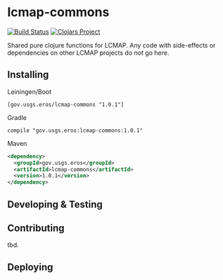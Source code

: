 # lcmap-commons

[![Build Status][travis-badge]][travis] [![Clojars Project][clojars-badge]][clojars]

Shared pure clojure functions for LCMAP.  Any code with side-effects or dependencies on other LCMAP projects do not go here.

## Installing

Leiningen/Boot
```edn
[gov.usgs.eros/lcmap-commons "1.0.1"]
``` 

Gradle
```
compile "gov.usgs.eros:lcmap-commons:1.0.1"
```

Maven
```xml
<dependency>
  <groupId>gov.usgs.eros</groupId>
  <artifactId>lcmap-commons</artifactId>
  <version>1.0.1</version>
</dependency>
```

## Developing & Testing

## Contributing
tbd.

## Deploying

<!-- Named page links below: /-->

[travis]: https://travis-ci.org/USGS-EROS/lcmap-commons
[travis-badge]: https://travis-ci.org/USGS-EROS/lcmap-commons.png?branch=develop
[deps]: http://jarkeeper.com/usgs-eros/lcmap-commons
[deps-badge]: http://jarkeeper.com/usgs-eros/lcmap-commons/status.svg
[clojars]: https://clojars.org/gov.usgs.eros/lcmap-commons
[clojars-badge]: https://img.shields.io/clojars/v/gov.usgs.eros/lcmap-commons.svg
[tag-badge]: https://img.shields.io/github/tag/usgs-eros/lcmap-commons.svg?maxAge=2592000
[tag]: https://github.com/usgs-eros/lcmap-commons/tags
